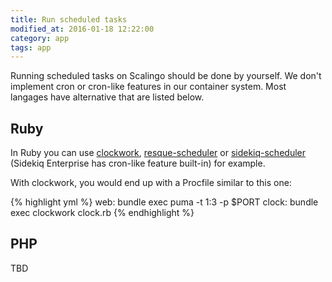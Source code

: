 ```yaml
---
title: Run scheduled tasks
modified_at: 2016-01-18 12:22:00
category: app
tags: app
---
```


Running scheduled tasks on Scalingo should be done by yourself. We don't implement cron or cron-like features in our container system. Most langages have alternative that are listed below.

## Ruby

In Ruby you can use [clockwork](http://rubygems.org/gems/clockwork), [resque-scheduler](https://rubygems.org/gems/resque-scheduler) or [sidekiq-scheduler](https://rubygems.org/gems/sidekiq-scheduler) (Sidekiq Enterprise has cron-like feature built-in) for example.

With clockwork, you would end up with a Procfile similar to this one:

{% highlight yml %}
web: bundle exec puma -t 1:3 -p $PORT
clock: bundle exec clockwork clock.rb
{% endhighlight %}

## PHP

TBD
